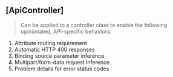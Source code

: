## [ApiController]

> Can be applied to a controller class to enable the following opinionated, API-specific behaviors:

1.  Attribute routing requirement
2.  Automatic HTTP 400 responses
3.  Binding source parameter inference
4.  Multipart/form-data request inference
5.  Problem details for error status codes